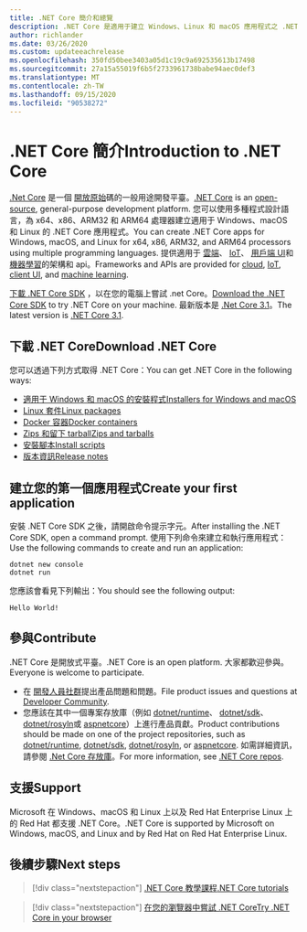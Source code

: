 ```yaml
---
title: .NET Core 簡介和總覽
description: .NET Core 是適用于建立 Windows、Linux 和 macOS 應用程式之 .NET 的模組化高效能執行。 了解 .NET Core 以開始使用。
author: richlander
ms.date: 03/26/2020
ms.custom: updateeachrelease
ms.openlocfilehash: 350fd50bee3403a05d1c19c9a692535613b17498
ms.sourcegitcommit: 27a15a55019f6b5f2733961738babe94aec0def3
ms.translationtype: MT
ms.contentlocale: zh-TW
ms.lasthandoff: 09/15/2020
ms.locfileid: "90538272"
---
```

# <a name="introduction-to-net-core"></a><span data-ttu-id="34f63-104">.NET Core 簡介</span><span class="sxs-lookup"><span data-stu-id="34f63-104">Introduction to .NET Core</span></span>

<span data-ttu-id="34f63-105">[.Net Core](about.md) 是一個 [開放原始](https://github.com/dotnet/runtime/blob/master/LICENSE.TXT)碼的一般用途開發平臺。</span><span class="sxs-lookup"><span data-stu-id="34f63-105">[.NET Core](about.md) is an [open-source](https://github.com/dotnet/runtime/blob/master/LICENSE.TXT), general-purpose development platform.</span></span> <span data-ttu-id="34f63-106">您可以使用多種程式設計語言，為 x64、x86、ARM32 和 ARM64 處理器建立適用于 Windows、macOS 和 Linux 的 .NET Core 應用程式。</span><span class="sxs-lookup"><span data-stu-id="34f63-106">You can create .NET Core apps for Windows, macOS, and Linux for x64, x86, ARM32, and ARM64 processors using multiple programming languages.</span></span> <span data-ttu-id="34f63-107">提供適用于 [雲端](/aspnet/core/)、 [IoT](/archive/msdn-magazine/2019/august/net-core-cross-platform-iot-programming-with-net-core-3-0)、 [用戶端 UI](../desktop-wpf/overview/index.md)和 [機器學習](../machine-learning/index.yml)的架構和 api。</span><span class="sxs-lookup"><span data-stu-id="34f63-107">Frameworks and APIs are provided for [cloud](/aspnet/core/), [IoT](/archive/msdn-magazine/2019/august/net-core-cross-platform-iot-programming-with-net-core-3-0), [client UI](../desktop-wpf/overview/index.md), and [machine learning](../machine-learning/index.yml).</span></span>

<span data-ttu-id="34f63-108">[下載 .NET Core SDK](https://dotnet.microsoft.com/download) ，以在您的電腦上嘗試 .net Core。</span><span class="sxs-lookup"><span data-stu-id="34f63-108">[Download the .NET Core SDK](https://dotnet.microsoft.com/download) to try .NET Core on your machine.</span></span> <span data-ttu-id="34f63-109">最新版本是 [.Net Core 3.1](https://devblogs.microsoft.com/dotnet/announcing-net-core-3-1/)。</span><span class="sxs-lookup"><span data-stu-id="34f63-109">The latest version is [.NET Core 3.1](https://devblogs.microsoft.com/dotnet/announcing-net-core-3-1/).</span></span>

## <a name="download-net-core"></a><span data-ttu-id="34f63-110">下載 .NET Core</span><span class="sxs-lookup"><span data-stu-id="34f63-110">Download .NET Core</span></span>

<span data-ttu-id="34f63-111">您可以透過下列方式取得 .NET Core：</span><span class="sxs-lookup"><span data-stu-id="34f63-111">You can get .NET Core in the following ways:</span></span>

* [<span data-ttu-id="34f63-112">適用于 Windows 和 macOS 的安裝程式</span><span class="sxs-lookup"><span data-stu-id="34f63-112">Installers for Windows and macOS</span></span>](https://dotnet.microsoft.com/download)
* [<span data-ttu-id="34f63-113">Linux 套件</span><span class="sxs-lookup"><span data-stu-id="34f63-113">Linux packages</span></span>](./install/linux.md)
* [<span data-ttu-id="34f63-114">Docker 容器</span><span class="sxs-lookup"><span data-stu-id="34f63-114">Docker containers</span></span>](https://hub.docker.com/_/microsoft-dotnet-core/)
* [<span data-ttu-id="34f63-115">Zips 和留下 tarball</span><span class="sxs-lookup"><span data-stu-id="34f63-115">Zips and tarballs</span></span>](https://dotnet.microsoft.com/download/dotnet-core/3.1)
* [<span data-ttu-id="34f63-116">安裝腳本</span><span class="sxs-lookup"><span data-stu-id="34f63-116">Install scripts</span></span>](https://dotnet.microsoft.com/download/dotnet-core/scripts)
* [<span data-ttu-id="34f63-117">版本資訊</span><span class="sxs-lookup"><span data-stu-id="34f63-117">Release notes</span></span>](https://github.com/dotnet/core/tree/master/release-notes)

## <a name="create-your-first-application"></a><span data-ttu-id="34f63-118">建立您的第一個應用程式</span><span class="sxs-lookup"><span data-stu-id="34f63-118">Create your first application</span></span>

<span data-ttu-id="34f63-119">安裝 .NET Core SDK 之後，請開啟命令提示字元。</span><span class="sxs-lookup"><span data-stu-id="34f63-119">After installing the .NET Core SDK, open a command prompt.</span></span> <span data-ttu-id="34f63-120">使用下列命令來建立和執行應用程式：</span><span class="sxs-lookup"><span data-stu-id="34f63-120">Use the following commands to create and run an application:</span></span>

```dotnetcli
dotnet new console
dotnet run
```

<span data-ttu-id="34f63-121">您應該會看見下列輸出：</span><span class="sxs-lookup"><span data-stu-id="34f63-121">You should see the following output:</span></span>

```output
Hello World!
```

## <a name="contribute"></a><span data-ttu-id="34f63-122">參與</span><span class="sxs-lookup"><span data-stu-id="34f63-122">Contribute</span></span>

<span data-ttu-id="34f63-123">.NET Core 是開放式平臺。</span><span class="sxs-lookup"><span data-stu-id="34f63-123">.NET Core is an open platform.</span></span> <span data-ttu-id="34f63-124">大家都歡迎參與。</span><span class="sxs-lookup"><span data-stu-id="34f63-124">Everyone is welcome to participate.</span></span>

* <span data-ttu-id="34f63-125">在 [開發人員社群](https://developercommunity.visualstudio.com/spaces/61/index.html)提出產品問題和問題。</span><span class="sxs-lookup"><span data-stu-id="34f63-125">File product issues and questions at [Developer Community](https://developercommunity.visualstudio.com/spaces/61/index.html).</span></span>
* <span data-ttu-id="34f63-126">您應該在其中一個專案存放庫（例如 [dotnet/runtime](https://github.com/dotnet/runtime)、 [dotnet/sdk](https://github.com/dotnet/sdk)、 [dotnet/rosyln](https://github.com/dotnet/roslyn)或 [aspnetcore](https://github.com/dotnet/aspnetcore)）上進行產品貢獻。</span><span class="sxs-lookup"><span data-stu-id="34f63-126">Product contributions should be made on one of the project repositories, such as [dotnet/runtime](https://github.com/dotnet/runtime), [dotnet/sdk](https://github.com/dotnet/sdk), [dotnet/rosyln](https://github.com/dotnet/roslyn), or [aspnetcore](https://github.com/dotnet/aspnetcore).</span></span> <span data-ttu-id="34f63-127">如需詳細資訊，請參閱 [.Net Core 存放庫](https://github.com/dotnet/core/blob/master/Documentation/core-repos.md)。</span><span class="sxs-lookup"><span data-stu-id="34f63-127">For more information, see [.NET Core repos](https://github.com/dotnet/core/blob/master/Documentation/core-repos.md).</span></span>

## <a name="support"></a><span data-ttu-id="34f63-128">支援</span><span class="sxs-lookup"><span data-stu-id="34f63-128">Support</span></span>

<span data-ttu-id="34f63-129">Microsoft 在 Windows、macOS 和 Linux 上以及 Red Hat Enterprise Linux 上的 Red Hat 都支援 .NET Core。</span><span class="sxs-lookup"><span data-stu-id="34f63-129">.NET Core is supported by Microsoft on Windows, macOS, and Linux and by Red Hat on Red Hat Enterprise Linux.</span></span>

## <a name="next-steps"></a><span data-ttu-id="34f63-130">後續步驟</span><span class="sxs-lookup"><span data-stu-id="34f63-130">Next steps</span></span>

> [!div class="nextstepaction"]
> [<span data-ttu-id="34f63-131">.NET Core 教學課程</span><span class="sxs-lookup"><span data-stu-id="34f63-131">.NET Core tutorials</span></span>](tutorials/index.md)

> [!div class="nextstepaction"]
> [<span data-ttu-id="34f63-132">在您的瀏覽器中嘗試 .NET Core</span><span class="sxs-lookup"><span data-stu-id="34f63-132">Try .NET Core in your browser</span></span>](../csharp/tutorials/intro-to-csharp/numbers-in-csharp.yml)
